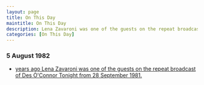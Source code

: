 ```yaml
---
layout: page
title: On This Day
maintitle: On This Day
description: Lena Zavaroni was one of the guests on the repeat broadcast of Des O'Connor Tonight from 28 September 1981.
categories: [On This Day]
---
```


### 5 August 1982
* [<span id="age1"></span> years ago Lena Zavaroni was one of the guests on the repeat broadcast of Des O'Connor Tonight from 28 September 1981.](/bbc%20two/1981/09/28/des-oconnor-tonight.html)

<!-- Script for calculating number of years ago -->
<script>
var dob = '19820805';
var year = Number(dob.substr(0, 4));
var month = Number(dob.substr(4, 2)) - 1;
var day = Number(dob.substr(6, 2));
var today = new Date();
var age1 = today.getFullYear() - year;
if (today.getMonth() < month || (today.getMonth() == month && today.getDate() < day)) {
age1--;
}
document.getElementById("age1").innerHTML=age1;
</script>

